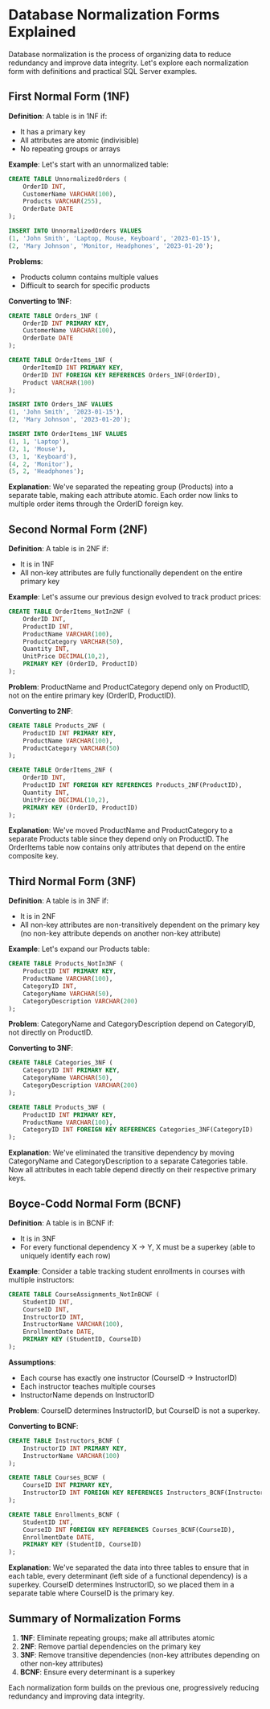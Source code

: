 # Database Normalization Forms Explained

Database normalization is the process of organizing data to reduce redundancy and improve data integrity. Let's explore each normalization form with definitions and practical SQL Server examples.

## First Normal Form (1NF)

**Definition**: A table is in 1NF if:
- It has a primary key
- All attributes are atomic (indivisible)
- No repeating groups or arrays

**Example**: Let's start with an unnormalized table:

```sql
CREATE TABLE UnnormalizedOrders (
    OrderID INT,
    CustomerName VARCHAR(100),
    Products VARCHAR(255),
    OrderDate DATE
);

INSERT INTO UnnormalizedOrders VALUES
(1, 'John Smith', 'Laptop, Mouse, Keyboard', '2023-01-15'),
(2, 'Mary Johnson', 'Monitor, Headphones', '2023-01-20');
```

**Problems**: 
- Products column contains multiple values
- Difficult to search for specific products

**Converting to 1NF**:

```sql
CREATE TABLE Orders_1NF (
    OrderID INT PRIMARY KEY,
    CustomerName VARCHAR(100),
    OrderDate DATE
);

CREATE TABLE OrderItems_1NF (
    OrderItemID INT PRIMARY KEY,
    OrderID INT FOREIGN KEY REFERENCES Orders_1NF(OrderID),
    Product VARCHAR(100)
);

INSERT INTO Orders_1NF VALUES
(1, 'John Smith', '2023-01-15'),
(2, 'Mary Johnson', '2023-01-20');

INSERT INTO OrderItems_1NF VALUES
(1, 1, 'Laptop'),
(2, 1, 'Mouse'),
(3, 1, 'Keyboard'),
(4, 2, 'Monitor'),
(5, 2, 'Headphones');
```

**Explanation**: We've separated the repeating group (Products) into a separate table, making each attribute atomic. Each order now links to multiple order items through the OrderID foreign key.

## Second Normal Form (2NF)

**Definition**: A table is in 2NF if:
- It is in 1NF
- All non-key attributes are fully functionally dependent on the entire primary key

**Example**: Let's assume our previous design evolved to track product prices:

```sql
CREATE TABLE OrderItems_NotIn2NF (
    OrderID INT,
    ProductID INT,
    ProductName VARCHAR(100),
    ProductCategory VARCHAR(50),
    Quantity INT,
    UnitPrice DECIMAL(10,2),
    PRIMARY KEY (OrderID, ProductID)
);
```

**Problem**: ProductName and ProductCategory depend only on ProductID, not on the entire primary key (OrderID, ProductID).

**Converting to 2NF**:

```sql
CREATE TABLE Products_2NF (
    ProductID INT PRIMARY KEY,
    ProductName VARCHAR(100),
    ProductCategory VARCHAR(50)
);

CREATE TABLE OrderItems_2NF (
    OrderID INT,
    ProductID INT FOREIGN KEY REFERENCES Products_2NF(ProductID),
    Quantity INT,
    UnitPrice DECIMAL(10,2),
    PRIMARY KEY (OrderID, ProductID)
);
```

**Explanation**: We've moved ProductName and ProductCategory to a separate Products table since they depend only on ProductID. The OrderItems table now contains only attributes that depend on the entire composite key.

## Third Normal Form (3NF)

**Definition**: A table is in 3NF if:
- It is in 2NF
- All non-key attributes are non-transitively dependent on the primary key (no non-key attribute depends on another non-key attribute)

**Example**: Let's expand our Products table:

```sql
CREATE TABLE Products_NotIn3NF (
    ProductID INT PRIMARY KEY,
    ProductName VARCHAR(100),
    CategoryID INT,
    CategoryName VARCHAR(50),
    CategoryDescription VARCHAR(200)
);
```

**Problem**: CategoryName and CategoryDescription depend on CategoryID, not directly on ProductID.

**Converting to 3NF**:

```sql
CREATE TABLE Categories_3NF (
    CategoryID INT PRIMARY KEY,
    CategoryName VARCHAR(50),
    CategoryDescription VARCHAR(200)
);

CREATE TABLE Products_3NF (
    ProductID INT PRIMARY KEY,
    ProductName VARCHAR(100),
    CategoryID INT FOREIGN KEY REFERENCES Categories_3NF(CategoryID)
);
```

**Explanation**: We've eliminated the transitive dependency by moving CategoryName and CategoryDescription to a separate Categories table. Now all attributes in each table depend directly on their respective primary keys.

## Boyce-Codd Normal Form (BCNF)

**Definition**: A table is in BCNF if:
- It is in 3NF
- For every functional dependency X → Y, X must be a superkey (able to uniquely identify each row)

**Example**: Consider a table tracking student enrollments in courses with multiple instructors:

```sql
CREATE TABLE CourseAssignments_NotInBCNF (
    StudentID INT,
    CourseID INT,
    InstructorID INT,
    InstructorName VARCHAR(100),
    EnrollmentDate DATE,
    PRIMARY KEY (StudentID, CourseID)
);
```

**Assumptions**:
- Each course has exactly one instructor (CourseID → InstructorID)
- Each instructor teaches multiple courses
- InstructorName depends on InstructorID

**Problem**: CourseID determines InstructorID, but CourseID is not a superkey.

**Converting to BCNF**:

```sql
CREATE TABLE Instructors_BCNF (
    InstructorID INT PRIMARY KEY,
    InstructorName VARCHAR(100)
);

CREATE TABLE Courses_BCNF (
    CourseID INT PRIMARY KEY,
    InstructorID INT FOREIGN KEY REFERENCES Instructors_BCNF(InstructorID)
);

CREATE TABLE Enrollments_BCNF (
    StudentID INT,
    CourseID INT FOREIGN KEY REFERENCES Courses_BCNF(CourseID),
    EnrollmentDate DATE,
    PRIMARY KEY (StudentID, CourseID)
);
```

**Explanation**: We've separated the data into three tables to ensure that in each table, every determinant (left side of a functional dependency) is a superkey. CourseID determines InstructorID, so we placed them in a separate table where CourseID is the primary key.

## Summary of Normalization Forms

1. **1NF**: Eliminate repeating groups; make all attributes atomic
2. **2NF**: Remove partial dependencies on the primary key
3. **3NF**: Remove transitive dependencies (non-key attributes depending on other non-key attributes)
4. **BCNF**: Ensure every determinant is a superkey

Each normalization form builds on the previous one, progressively reducing redundancy and improving data integrity.
